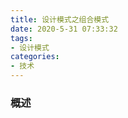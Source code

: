 ```yaml
---
title: 设计模式之组合模式
date: 2020-5-31 07:33:32
tags:
- 设计模式
categories:
- 技术
---
```


### 概述



<!-- more -->